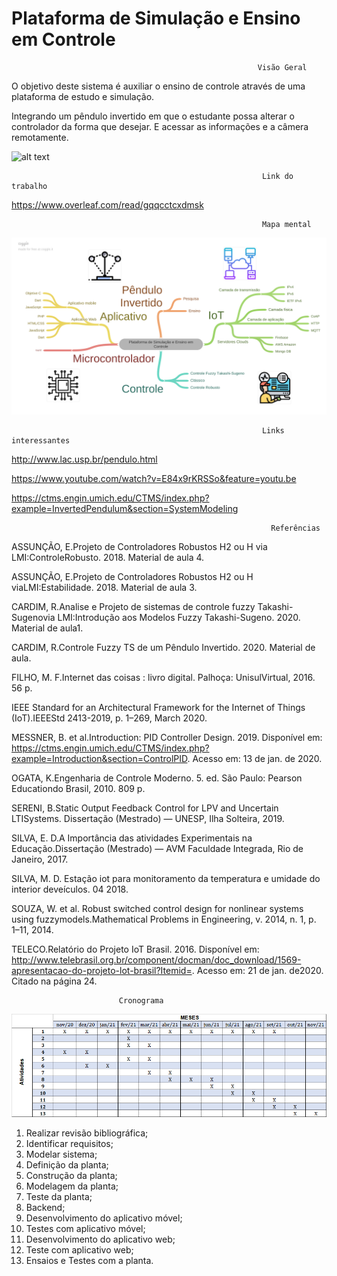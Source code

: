 # Plataforma de Simulação e Ensino em Controle

                                                           Visão Geral

O objetivo deste sistema é auxiliar o ensino de controle através de uma plataforma de estudo e simulação.

Integrando um pêndulo invertido em que o estudante possa alterar o controlador da forma que desejar.
E acessar as informações e a câmera remotamente.

![alt text](./imagens/Pêndulo.PNG)

                                                            Link do trabalho

https://www.overleaf.com/read/gqqcctcxdmsk

                                                            Mapa mental
							    
![alt text](./imagens/mapaMental.PNG)							    

                                                            Links interessantes
http://www.lac.usp.br/pendulo.html

https://www.youtube.com/watch?v=E84x9rKRSSo&feature=youtu.be

https://ctms.engin.umich.edu/CTMS/index.php?example=InvertedPendulum&section=SystemModeling

                                                              Referências

ASSUNÇÃO, E.Projeto de Controladores Robustos H2 ou H via LMI:ControleRobusto. 2018. Material de aula 4. 

ASSUNÇÃO, E.Projeto de Controladores Robustos H2 ou H viaLMI:Estabilidade. 2018. Material de aula 3.  

CARDIM, R.Analise e Projeto de sistemas de controle fuzzy Takashi-Sugenovia LMI:Introdução aos Modelos Fuzzy Takashi-Sugeno. 2020. Material de aula1.  

CARDIM, R.Controle Fuzzy TS de um Pêndulo Invertido. 2020. Material de aula.

FILHO, M. F.Internet das coisas : livro digital. Palhoça: UnisulVirtual, 2016. 56 p.

IEEE Standard for an Architectural Framework for the Internet of Things (IoT).IEEEStd 2413-2019, p. 1–269, March 2020. 

MESSNER, B. et al.Introduction: PID Controller Design. 2019. 
Disponível em:
<https://ctms.engin.umich.edu/CTMS/index.php?example=Introduction&section=ControlPID>. 
Acesso em: 13 de jan. de 2020.  

OGATA, K.Engenharia de Controle Moderno. 5. ed. São Paulo: Pearson Educationdo Brasil, 2010. 809 p.  

SERENI, B.Static Output Feedback Control for LPV and Uncertain LTISystems. Dissertação (Mestrado) — UNESP, Ilha Solteira, 2019.  

SILVA, E. D.A Importância das atividades Experimentais na Educação.Dissertação (Mestrado) — AVM Faculdade Integrada, Rio de Janeiro, 2017.  

SILVA, M. D. Estação iot para monitoramento da temperatura e umidade do interior deveículos. 04 2018. 

SOUZA, W. et al. Robust switched control design for nonlinear systems using fuzzymodels.Mathematical Problems in Engineering, v. 2014, n. 1, p. 1–11, 2014.

TELECO.Relatório do Projeto IoT Brasil. 2016. 
Disponível em: <http://www.telebrasil.org.br/component/docman/doc_download/1569-apresentacao-do-projeto-lot-brasil?Itemid=>. Acesso em: 21 de jan. de2020.  Citado na página 24.

							Cronograma

![alt text](./imagens/Cronograma.png)

1. Realizar revisão bibliográfica;
2. Identificar requisitos;
3. Modelar sistema;
4. Definição da planta;
5. Construção da planta;
6. Modelagem da planta;
7. Teste da planta;
8. Backend;
9. Desenvolvimento do aplicativo móvel;
10. Testes com aplicativo móvel;
11. Desenvolvimento do aplicativo web;
12. Teste com aplicativo web;
13. Ensaios e Testes com a planta.
